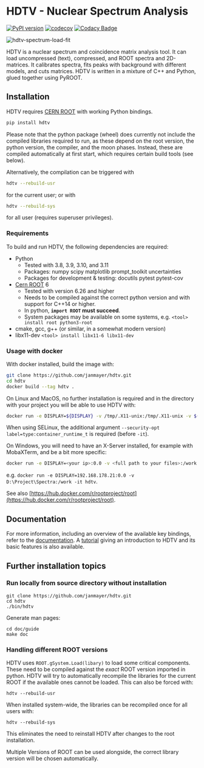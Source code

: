 # HDTV - Nuclear Spectrum Analysis

[![PyPI version](https://badge.fury.io/py/hdtv.svg)](https://badge.fury.io/py/hdtv)
[![codecov](https://codecov.io/gh/janmayer/hdtv/branch/master/graph/badge.svg)](https://codecov.io/gh/janmayer/hdtv)
[![Codacy Badge](https://api.codacy.com/project/badge/Grade/d54b84b35f834cb9a73a89a5ea67a8bf)](https://app.codacy.com/manual/janmayer/hdtv/dashboard)

![hdtv-spectrum-load-fit](doc/assets/hdtv-spectrum-load-fit.gif)

HDTV is a nuclear spectrum and coincidence matrix analysis tool.
It can load uncompressed (text), compressed, and ROOT spectra and 2D-matrices.
It calibrates spectra, fits peaks with background with different models, and cuts matrices.
HDTV is written in a mixture of C++ and Python, glued together using PyROOT.


## Installation

HDTV requires [CERN ROOT](https://root.cern.ch/) with working Python bindings.

```sh
pip install hdtv
```

Please note that the python package (wheel) does currently not include the compiled libraries required to run, as these depend on the root version, the python version, the compiler, and the moon phases.
Instead, these are compiled automatically at first start, which requires certain build tools (see below).

Alternatively, the compilation can be triggered with
```sh
hdtv --rebuild-usr
```
for the current user; or with
```sh
hdtv --rebuild-sys
```
for all user (requires superuser privileges).


### Requirements
To build and run HDTV, the following dependencies are required:

* Python
	- Tested with 3.8, 3.9, 3.10, and 3.11
	- Packages: numpy scipy matplotlib prompt_toolkit uncertainties
    - Packages for development & testing: docutils pytest pytest-cov
* [Cern ROOT](https://root.cern/) 6
    - Tested with version 6.26 and higher
    - Needs to be compiled against the correct python version and with support for C++14 or higher.
    - In python, **`import ROOT` must succeed**.
    - System packages may be available on some systems, e.g. `<tool> install root python3-root`
* cmake, gcc, g++ (or similar, in a somewhat modern version)
* libx11-dev `<tool> install libx11-6 libx11-dev`

### Usage with docker

With docker installed, build the image with:

```sh
git clone https://github.com/janmayer/hdtv.git
cd hdtv
docker build --tag hdtv .
```

On Linux and MacOS, no further installation is required and in the directory with your project you will be able to use HDTV with:

```sh
docker run -e DISPLAY=${DISPLAY} -v /tmp/.X11-unix:/tmp/.X11-unix -v $(pwd):/work -it hdtv
```

When using SELinux, the additional argument `--security-opt label=type:container_runtime_t` is required (before `-it`).

On Windows, you will need to have an X-Server installed, for example with MobaXTerm, and be a bit more specific:

```sh
docker run -e DISPLAY=<your ip>:0.0 -v <full path to your files>:/work -it hdtv
```

e.g. `docker run -e DISPLAY=192.168.178.21:0.0 -v D:\Project\Spectra:/work -it hdtv`.

See also [https://hub.docker.com/r/rootproject/root](https://hub.docker.com/r/rootproject/root).

## Documentation
For more information, including an overview of the available key
bindings, refer to the [documentation](doc/guide/hdtv.rst).
A [tutorial](doc/guide/hdtv-tutorial.rst) giving an introduction
to HDTV and its basic features is also available.


## Further installation topics

### Run locally from source directory without installation

```
git clone https://github.com/janmayer/hdtv.git
cd hdtv
./bin/hdtv
```

Generate man pages:

```
cd doc/guide
make doc
```


### Handling different ROOT versions

HDTV uses `ROOT.gSystem.Load(libary)` to load some critical
components. These need to be compiled against the *exact* ROOT
version imported in python. HDTV will try to automatically recompile
the libraries for the current ROOT if the available ones cannot
be loaded. This can also be forced with:

`hdtv --rebuild-usr`

When installed system-wide, the libraries can be recompiled once for
all users with:

`hdtv --rebuild-sys`

This eliminates the need to reinstall HDTV after changes to the root
installation.

Multiple Versions of ROOT can be used alongside, the correct library
version will be chosen automatically.
